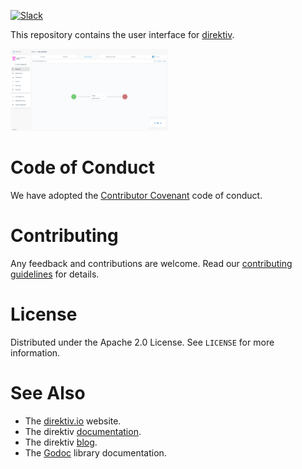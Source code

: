 [![Slack](https://img.shields.io/badge/Slack-Join%20Direktiv-4a154b?style=flat&logo=slack)](https://join.slack.com/t/direktiv-io/shared_invite/zt-zf7gmfaa-rYxxBiB9RpuRGMuIasNO~g)

This repository contains the user interface for [direktiv](https://github.com/direktiv/direktiv). 

<p align="center" style="width: 50%; height:50%">
  <img src="assets/images/ui.png" alt="direktiv ui">
</p>

# Code of Conduct

We have adopted the [Contributor Covenant](https://github.com/direktiv/.github/blob/master/CODE_OF_CONDUCT.md) code of conduct.

# Contributing

Any feedback and contributions are welcome. Read our [contributing guidelines](https://github.com/direktiv/.github/blob/master/CONTRIBUTING.md) for details.
# License

Distributed under the Apache 2.0 License. See `LICENSE` for more information.

# See Also

* The [direktiv.io](https://direktiv.io/) website.
* The direktiv [documentation](https://docs.direktiv.io/).
* The direktiv [blog](https://blog.direktiv.io/).
* The [Godoc](https://godoc.org/github.com/direktiv/direktiv) library documentation.
